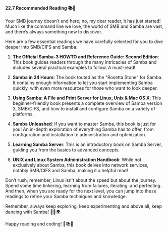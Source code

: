 #### 22.7 Recommended Reading 📚🔖

Your SMB journey doesn’t end here; no, my dear reader, it has just started! Much like the command line we love, the world of SMB and Samba are vast, and there’s always something new to discover.

Here are a few essential readings we have carefully selected for you to dive deeper into SMB/CIFS and Samba:

1. **The Official Samba-3 HOWTO and Reference Guide: Second Edition**: This book guides readers through the many intricacies of Samba and includes several practical examples to follow. A must-read!

2. **Samba in 24 Hours**: The book touted as the "Rosetta Stone" for Samba. It contains enough information to let you start implementing Samba quickly, with even more resources for those who want to look deeper.

3. **Using Samba: A File and Print Server for Linux, Unix & Mac OS X**: This beginner-friendly book presents a complete overview of Samba version 3, SMB/CIFS, and how to install and configure Samba on a variety of platforms.

4. **Samba Unleashed**: If you want to master Samba, this book is just for you! An in-depth exploration of everything Samba has to offer, from configuration and installation to administration and optimization.

5. **Learning Samba Server**: This is an introductory book on Samba Server, guiding you from the basics to advanced concepts.

6. **UNIX and Linux System Administration Handbook**: While not exclusively about Samba, this book delves into network services, notably SMB/CIFS and Samba, making it a helpful read!

Don’t rush; remember, Linux isn't about the speed but about the journey. Spend some time tinkering, learning from failures, iterating, and perfecting. And then, when you are ready for the next level, you can jump into these readings to refine your Samba techniques and knowledge.

Remember, always keep exploring, keep experimenting and above all, keep dancing with Samba! 🕺💃🌍 

Happy reading and coding! 🚀📚🐧